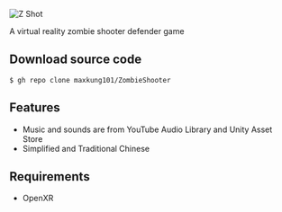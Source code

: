 ![Z Shot](Assets/Art/Sprites/SplashScreen.scale-100.png?raw=true "Z Shot")

A virtual reality zombie shooter defender game

Download source code
--------------------
```
$ gh repo clone maxkung101/ZombieShooter
```
Features
--------
- Music and sounds are from YouTube Audio Library and Unity Asset Store
- Simplified and Traditional Chinese

Requirements
------------
- OpenXR
